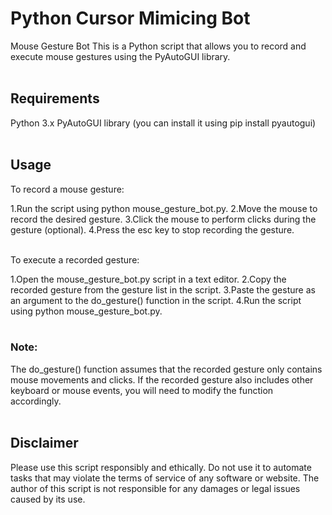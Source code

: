 # Python Cursor Mimicing Bot
Mouse Gesture Bot
This is a Python script that allows you to record and execute mouse gestures using the PyAutoGUI library.
<br><br>

## Requirements<br>
Python 3.x
PyAutoGUI library (you can install it using pip install pyautogui)
<br><br>

## Usage
To record a mouse gesture:

1.Run the script using python mouse_gesture_bot.py.
2.Move the mouse to record the desired gesture.
3.Click the mouse to perform clicks during the gesture (optional).
4.Press the esc key to stop recording the gesture.
<br><br>

To execute a recorded gesture:

1.Open the mouse_gesture_bot.py script in a text editor.
2.Copy the recorded gesture from the gesture list in the script.
3.Paste the gesture as an argument to the do_gesture() function in the script.
4.Run the script using python mouse_gesture_bot.py.
<br><br>

### Note: 
The do_gesture() function assumes that the recorded gesture only contains mouse movements and clicks. If the recorded gesture also includes other keyboard or mouse events, you will need to modify the function accordingly.
<br><br>

## Disclaimer 
Please use this script responsibly and ethically. Do not use it to automate tasks that may violate the terms of service of any software or website. The author of this script is not responsible for any damages or legal issues caused by its use.
